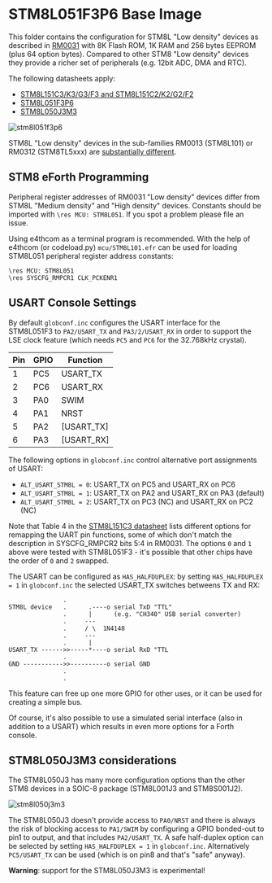 # STM8L051F3P6 Base Image

This folder contains the configuration for STM8L "Low density" devices as described in [RM0031](https://www.st.com/resource/en/reference_manual/cd00218714-stm8l050j3-stm8l051f3-stm8l052c6-stm8l052r8-mcus-and-stm8l151l152-stm8l162-stm8al31-stm8al3l-lines-stmicroelectronics.pdf) with 8K Flash ROM, 1K RAM and 256 bytes EEPROM (plus 64 option bytes). Compared to other STM8 "Low density" devices they provide a richer set of peripherals (e.g. 12bit ADC, DMA and RTC).

The following datasheets apply:

* [STM8L151C3/K3/G3/F3 and STM8L151C2/K2/G2/F2](https://www.st.com/resource/en/datasheet/stm8l151f3.pdf)
* [STM8L051F3P6](https://www.st.com/resource/en/datasheet/stm8l051F3.pdf)
* [STM8L050J3M3](https://www.st.com/resource/en/datasheet/stm8l050j3.pdf)

![stm8l051f3p6](https://user-images.githubusercontent.com/5466977/40583511-8462f470-6190-11e8-8674-84338a991f58.png)

STM8L "Low density" devices in the sub-families RM0013 (STM8L101) or RM0312 (STM8TL5xxx) are [substantially different](https://github.com/TG9541/stm8ef/tree/master/STM8L101F3).

## STM8 eForth Programming

Peripheral register addresses of RM0031 "Low density" devices differ from STM8L "Medium density" and "High density" devices. Constants should be imported with `\res MCU: STM8L051`.  If you spot a problem please file an issue.

Using e4thcom as a terminal program is recommended. With the help of e4thcom (or codeload.py) `mcu/STM8L101.efr` can be used for loading STM8L051 peripheral register address constants:

```Forth
\res MCU: STM8L051
\res SYSCFG_RMPCR1 CLK_PCKENR1
```

## USART Console Settings

By default `globconf.inc` configures the USART interface for the STM8L051F3 to `PA2/USART_TX` and `PA3/2/USART_RX` in order to support the LSE clock feature (which needs `PC5` and `PC6` for the 32.768kHz crystal).

Pin|GPIO|Function
-|-|-
1|PC5|USART_TX
2|PC6|USART_RX
3|PA0|SWIM
4|PA1|NRST
5|PA2|[USART_TX]
6|PA3|[USART_RX]

The following options in `globconf.inc` control alternative port assignments of USART:

* `ALT_USART_STM8L = 0`: USART_TX on PC5 and USART_RX on PC6
* `ALT_USART_STM8L = 1`: USART_TX on PA2 and USART_RX on PA3 (default)
* `ALT_USART_STM8L = 2`: USART_TX on PC3 (NC) and USART_RX on PC2 (NC)

Note that Table 4 in the [STM8L151C3 datasheet](https://www.st.com/resource/en/datasheet/stm8l151c3.pdf) lists different options for remapping the UART pin functions, some of which don't match the description in SYSCFG_RMPCR2 bits 5:4 in RM0031. The options `0` and `1` above were tested with STM8L051F3 - it's possible that other chips have the order of `0` and `2` swapped.

The USART can be configured as `HAS_HALFDUPLEX`: by setting `HAS_HALFDUPLEX = 1` in `globconf.inc` the selected USART_TX switches betweens TX and RX:

```
               .
STM8L device   .      .----o serial TxD "TTL"
               .      |      (e.g. "CH340" USB serial converter)
               .     ---
               .     / \  1N4148
               .     ---
               .      |
USART_TX ------>>-----*----o serial RxD "TTL
               .
GND ----------->>----------o serial GND
               .
               .
```

This feature can free up one more GPIO for other uses, or it can be used for creating a simple bus.

Of course, it's also possible to use a simulated serial interface (also in addition to a USART) which results in even more options for a Forth console.

## STM8L050J3M3 considerations

The STM8L050J3 has many more configuration options than the other STM8 devices in a SOIC-8 package (STM8L001J3 and STM8S001J2).

![stm8l050j3m3](https://user-images.githubusercontent.com/5466977/95416097-3bba1e00-0932-11eb-9df1-aa5dfba2b688.png)

The STM8L050J3 doesn't provide access to `PA0/NRST` and there is always the risk of blocking access to `PA1/SWIM` by configuring a GPIO bonded-out to pin1 to output, and that includes `PA2/USART_TX`. A safe half-duplex option can be selected by setting `HAS_HALFDUPLEX = 1` in `globconf.inc`. Alternatively `PC5/USART_TX` can be used (which is on pin8 and that's "safe" anyway).

**Warning**: support for the STM8L050J3M3 is experimental!
